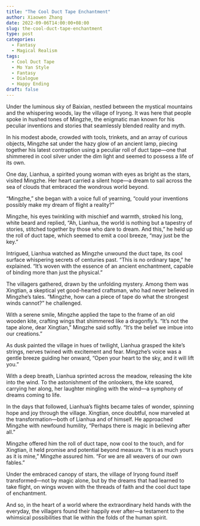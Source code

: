 ```yaml
---
title: "The Cool Duct Tape Enchantment"
author: Xiaowen Zhang
date: 2022-09-06T14:00:00+08:00
slug: the-cool-duct-tape-enchantment
type: post
categories:
  - Fantasy
  - Magical Realism
tags:
  - Cool Duct Tape
  - Mo Yan Style
  - Fantasy
  - Dialogue
  - Happy Ending
draft: false
---
```


Under the luminous sky of Baixian, nestled between the mystical mountains and the whispering woods, lay the village of Iryong. It was here that people spoke in hushed tones of Mingzhe, the enigmatic man known for his peculiar inventions and stories that seamlessly blended reality and myth.

In his modest abode, crowded with tools, trinkets, and an array of curious objects, Mingzhe sat under the hazy glow of an ancient lamp, piecing together his latest contraption using a peculiar roll of duct tape—one that shimmered in cool silver under the dim light and seemed to possess a life of its own.

One day, Lianhua, a spirited young woman with eyes as bright as the stars, visited Mingzhe. Her heart carried a silent hope—a dream to sail across the sea of clouds that embraced the wondrous world beyond.

“Mingzhe,” she began with a voice full of yearning, “could your inventions possibly make my dream of flight a reality?”

Mingzhe, his eyes twinkling with mischief and warmth, stroked his long, white beard and replied, “Ah, Lianhua, the world is nothing but a tapestry of stories, stitched together by those who dare to dream. And this,” he held up the roll of duct tape, which seemed to emit a cool breeze, “may just be the key.”

Intrigued, Lianhua watched as Mingzhe unwound the duct tape, its cool surface whispering secrets of centuries past. “This is no ordinary tape,” he explained. “It’s woven with the essence of an ancient enchantment, capable of binding more than just the physical.”

The villagers gathered, drawn by the unfolding mystery. Among them was Xingtian, a skeptical yet good-hearted craftsman, who had never believed in Mingzhe’s tales. “Mingzhe, how can a piece of tape do what the strongest winds cannot?” he challenged.

With a serene smile, Mingzhe applied the tape to the frame of an old wooden kite, crafting wings that shimmered like a dragonfly’s. “It’s not the tape alone, dear Xingtian,” Mingzhe said softly. “It’s the belief we imbue into our creations.”

As dusk painted the village in hues of twilight, Lianhua grasped the kite’s strings, nerves twined with excitement and fear. Mingzhe’s voice was a gentle breeze guiding her onward, “Open your heart to the sky, and it will lift you.”

With a deep breath, Lianhua sprinted across the meadow, releasing the kite into the wind. To the astonishment of the onlookers, the kite soared, carrying her along, her laughter mingling with the wind—a symphony of dreams coming to life.

In the days that followed, Lianhua’s flights became tales of wonder, spinning hope and joy through the village. Xingtian, once doubtful, now marveled at the transformation—both of Lianhua and of himself. He approached Mingzhe with newfound humility, “Perhaps there is magic in believing after all.”

Mingzhe offered him the roll of duct tape, now cool to the touch, and for Xingtian, it held promise and potential beyond measure. “It is as much yours as it is mine,” Mingzhe assured him. “For we are all weavers of our own fables.”

Under the embraced canopy of stars, the village of Iryong found itself transformed—not by magic alone, but by the dreams that had learned to take flight, on wings woven with the threads of faith and the cool duct tape of enchantment.

And so, in the heart of a world where the extraordinary held hands with the everyday, the villagers found their happily ever after—a testament to the whimsical possibilities that lie within the folds of the human spirit.